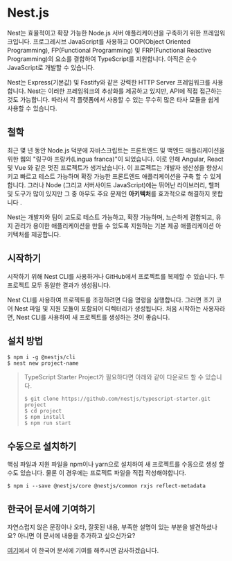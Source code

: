 # Nest.js
Nest는 효율적이고 확장 가능한 Node.js 서버 애플리케이션을 구축하기 위한 프레임워크입니다. 프로그레시브 JavaScript를 사용하고 OOP(Object Oriented Programming), FP(Functional Programming) 및 FRP(Functional Reactive Programming)의 요소를 결합하여 TypeScript를 지원합니다. 아직은 순수 JavaScript로 개발할 수 있습니다. 

Nest는 Express(기본값) 및 Fastify와 같은 강력한 HTTP Server 프레임워크를 사용합니다. Nest는 이러한 프레임워크의 추상화를 제공하고 있지만, API에 직접 접근하는 것도 가능합니다. 따라서 각 플랫폼에서 사용할 수 있는 무수히 많은 타사 모듈을 쉽게 사용할 수 있습니다.

## 철학 
최근 몇 년 동안 Node.js 덕분에 자바스크립트는 프론트엔드 및 백엔드 애플리케이션을 위한 웹의 "링구아 프랑카(Lingua franca)"이 되었습니다. 이로 인해 Angular, React 및 Vue 와 같은 멋진 프로젝트가 생겨났습니다. 이 프로젝트는 개발자 생산성을 향상시키고 빠르고 테스트 가능하며 확장 가능한 프론트엔드 애플리케이션을 구축 할 수 있게합니다. 그러나 Node (그리고 서버사이드 JavaScript)에는 뛰어난 라이브러리, 헬퍼 및 도구가 많이 있지만 그 중 아무도 주요 문제인 **아키텍처**를 효과적으로 해결하지 못합니다 .

Nest는 개발자와 팀이 고도로 테스트 가능하고, 확장 가능하며, 느슨하게 결합되고, 유지 관리가 용이한 애플리케이션을 만들 수 있도록 지원하는 기본 제공 애플리케이션 아키텍처를 제공합니다.

## 시작하기
시작하기 위해 Nest CLI를 사용하거나 GitHub에서 프로젝트를 복제할 수 있습니다. 두 프로젝트 모두 동일한 결과가 생성됩니다.

Nest CLI를 사용하여 프로젝트를 조정하려면 다음 명령을 실행합니다. 그러면 초기 코어 Nest 파일 및 지원 모듈이 포함되어 디렉터리가 생성됩니다. 처음 시작하는 사용자라면, Nest CLI를 사용하여 새 프로젝트를 생성하는 것이 좋습니다.

## 설치 방법

```
$ npm i -g @nestjs/cli
$ nest new project-name
```
> TypeScript Starter Project가 필요하다면 아래와 같이 다운로드 할 수 있습니다.
> ```
> $ git clone https://github.com/nestjs/typescript-starter.git project
> $ cd project
> $ npm install
> $ npm run start
> ```

## 수동으로 설치하기
핵심 파일과 지원 파일을 npm이나 yarn으로 설치하여 새 프로젝트를 수동으로 생성 할 수도 있습니다. 물론 이 경우에는 프로젝트 파일을 직접 작성해야합니다.
```
$ npm i --save @nestjs/core @nestjs/common rxjs reflect-metadata
```

## 한국어 문서에 기여하기
자연스럽지 않은 문장이나 오타, 잘못된 내용, 부족한 설명이 있는 부분을 발견하셨나요? 아니면 이 문서에 내용을 추가하고 싶으신가요?

[여기](https://github.com/Shin-JaeHeon/docs-nestjs-kr)에서 이 한국어 문서에 기여를 해주시면 감사하겠습니다.
